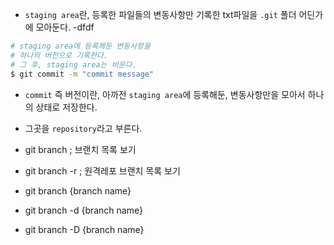 - `staging area`란, 등록한 파일들의 변동사항만 기록한 txt파일을 `.git` 폴더 어딘가에 모아둔다.
  -dfdf

```bash
# staging area에 등록해둔 변동사항을
# 하나의 버전으로 기록한다.
# 그 후, staging area는 비운다.
$ git commit -m "commit message"
```

- `commit` 즉 버전이란, 아까전 `staging area`에 등록해둔, 변동사항만을 모아서 하나의 상태로 저장한다.
- 그곳을 `repository`라고 부른다.

- git branch ; 브랜치 목록 보기
- git branch -r ; 원격레포 브랜치 목록 보기
- git branch {branch name}
- git branch -d {branch name}
- git branch -D {branch name}
